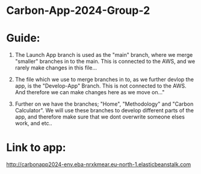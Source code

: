 # Carbon-App-2024-Group-2

# Guide:

1. The Launch App branch is used as the "main" branch, where we merge "smaller" branches in to the main. This is connected to the AWS, and we rarely make changes in this file...

2. The file which we use to merge branches in to, as we further devlop the app, is the "Develop-App" Branch. This is not connected to the AWS. And therefore we can make changes here as we move on..." 

3. Further on we have the branches; "Home", "Methodology" and "Carbon Calculator". We will use these branches to develop different parts of the app, and therefore make sure that we dont overwrite someone elses work, and etc..


# Link to app:
 http://carbonapp2024-env.eba-nrxkmear.eu-north-1.elasticbeanstalk.com
